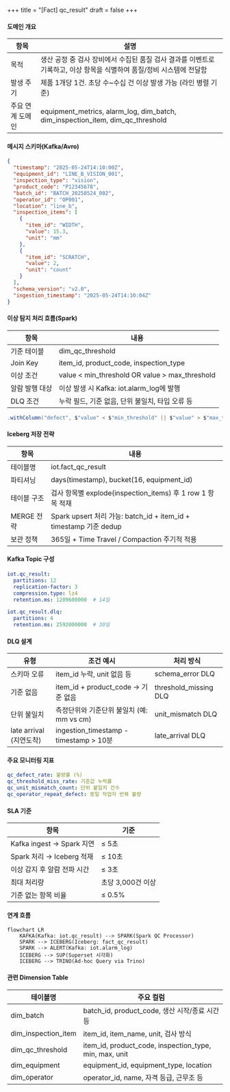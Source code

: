 +++
title = "[Fact] qc_result"
draft = false
+++
#### 도메인 개요
항목 | 설명
-|-
목적 | 생산 공정 중 검사 장비에서 수집된 품질 검사 결과를 이벤트로 기록하고, 이상 항목을 식별하여 품질/정비 시스템에 전달함
발생 주기 | 제품 1개당 1건. 초당 수~수십 건 이상 발생 가능 (라인 병렬 기준)
주요 연계 도메인 | equipment_metrics, alarm_log, dim_batch, dim_inspection_item, dim_qc_threshold


#### 메시지 스키마(Kafka/Avro)
```json
{
  "timestamp": "2025-05-24T14:10:00Z",
  "equipment_id": "LINE_B_VISION_001",
  "inspection_type": "vision",
  "product_code": "P12345678",
  "batch_id": "BATCH_20250524_002",
  "operator_id": "OP001",
  "location": "line_b",
  "inspection_items": [
    {
      "item_id": "WIDTH",
      "value": 15.3,
      "unit": "mm"
    },
    {
      "item_id": "SCRATCH",
      "value": 2,
      "unit": "count"
    }
  ],
  "schema_version": "v2.0",
  "ingestion_timestamp": "2025-05-24T14:10:04Z"
}
```

#### 이상 탐지 처리 흐름(Spark)
항목 | 내용
-|-
기준 테이블 | dim_qc_threshold
Join Key | item_id, product_code, inspection_type
이상 조건 | value < min_threshold OR value > max_threshold
알람 발행 대상 | 이상 발생 시 Kafka: iot.alarm_log에 발행
DLQ 조건 | 누락 필드, 기준 없음, 단위 불일치, 타입 오류 등
```scala
.withColumn("defect", $"value" < $"min_threshold" || $"value" > $"max_threshold")
```


#### Iceberg 저장 전략
항목 | 내용
-|-
테이블명 | iot.fact_qc_result
파티셔닝 | days(timestamp), bucket(16, equipment_id)
테이블 구조 | 검사 항목별 explode(inspection_items) 후 1 row 1 항목 적재
MERGE 전략 | Spark upsert 처리 가능: batch_id + item_id + timestamp 기준 dedup
보관 정책 | 365일 + Time Travel / Compaction 주기적 적용

#### Kafka Topic 구성
```yaml
iot.qc_result:
  partitions: 12
  replication-factor: 3
  compression.type: lz4
  retention.ms: 1209600000  # 14일

iot.qc_result.dlq:
  partitions: 4
  retention.ms: 2592000000  # 30일
```

#### DLQ 설계
유형 | 조건 예시 | 처리 방식
-|-|-
스키마 오류 | item_id 누락, unit 없음 등 | schema_error DLQ
기준 없음 | item_id + product_code → 기준 없음 | threshold_missing DLQ
단위 불일치 | 측정단위와 기준단위 불일치 (예: mm vs cm) | unit_mismatch DLQ
late arrival (지연도착) | ingestion_timestamp - timestamp > 10분 | late_arrival DLQ

#### 주요 모니터링 지표
```yaml
qc_defect_rate: 불량률 (%)
qc_threshold_miss_rate: 기준값 누락률
qc_unit_mismatch_count: 단위 불일치 건수
qc_operator_repeat_defect: 동일 작업자 반복 불량
```

#### SLA 기준
항목 | 기준
-|-
Kafka ingest → Spark 지연 | ≤ 5초
Spark 처리 → Iceberg 적재 | ≤ 10초
이상 감지 후 알람 전파 시간 | ≤ 3초
최대 처리량 | 초당 3,000건 이상
기준 없는 항목 비율 | ≤ 0.5%


#### 연계 흐름
```mermaid
flowchart LR
    KAFKA(Kafka: iot.qc_result) --> SPARK(Spark QC Processor)
    SPARK --> ICEBERG(Iceberg: fact_qc_result)
    SPARK --> ALERT(Kafka: iot.alarm_log)
    ICEBERG --> SUP(Superset 시각화)
    ICEBERG --> TRINO(Ad-hoc Query via Trino)
```

#### 관련 Dimension Table
테이블명 | 주요 컬럼
-|-
dim_batch | batch_id, product_code, 생산 시작/종료 시간 등
dim_inspection_item | item_id, item_name, unit, 검사 방식
dim_qc_threshold | item_id, product_code, inspection_type, min, max, unit
dim_equipment | equipment_id, equipment_type, location
dim_operator | operator_id, name, 자격 등급, 근무조 등
